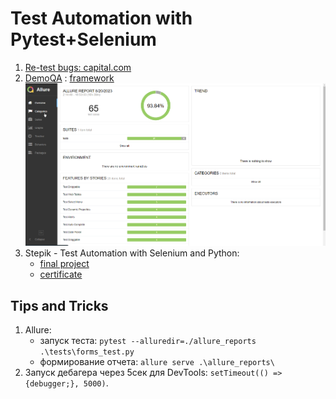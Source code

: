 # Test Automation with Pytest+Selenium

1. [Re-test bugs: capital.com](https://github.com/MikeTaran/CapitalReTests)
2. [DemoQA](https://demoqa.com/) : [framework](https://github.com/MikeTaran/PytestSelenium)
   ![](./Screenshot_1.png)
3. Stepik - Test Automation with Selenium and Python:
   * [final project](https://github.com/MikeTaran/stepikFinalProject)
   * [certificate](https://stepik.org/cert/2139632)






## Tips and Tricks
1. Allure:
    * запуск теста: `pytest --alluredir=./allure_reports .\tests\forms_test.py`
    * формирование отчета: `allure serve .\allure_reports\`
2. Запуск дебагера через 5сек для DevTools: `setTimeout(() => {debugger;}, 5000)`. 
